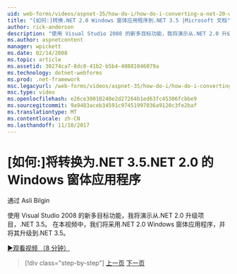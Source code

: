```yaml
---
uid: web-forms/videos/aspnet-35/how-do-i/how-do-i-converting-a-net-20-windows-forms-application-to-net-35
title: "[如何:]转换.NET 2.0 Windows 窗体应用程序到.NET 3.5 |Microsoft 文档"
author: rick-anderson
description: "使用 Visual Studio 2008 的新多目标功能，我将演示从.NET 2.0 升级项目，.NET 3.5。 在本视频中我们将采用..."
ms.author: aspnetcontent
manager: wpickett
ms.date: 02/14/2008
ms.topic: article
ms.assetid: 30274ca7-8dc8-41b2-b5b4-40881046079a
ms.technology: dotnet-webforms
ms.prod: .net-framework
msc.legacyurl: /web-forms/videos/aspnet-35/how-do-i/how-do-i-converting-a-net-20-windows-forms-application-to-net-35
msc.type: video
ms.openlocfilehash: e26ce30010240e2d27264b1ed63fc45306fcbbe9
ms.sourcegitcommit: 9a9483aceb34591c97451997036a9120c3fe2baf
ms.translationtype: MT
ms.contentlocale: zh-CN
ms.lasthandoff: 11/10/2017
---
```

<a name="how-do-i-converting-a-net-20-windows-forms-application-to-net-35"></a>[如何:]将转换为.NET 3.5.NET 2.0 的 Windows 窗体应用程序
====================
通过 Asli Bilgin

使用 Visual Studio 2008 的新多目标功能，我将演示从.NET 2.0 升级项目，.NET 3.5。 在本视频中，我们将采用.NET 2.0 Windows 窗体应用程序，并将其升级到.NET 3.5。

[&#9654;观看视频 （8 分钟）](https://channel9.msdn.com/Blogs/ASP-NET-Site-Videos/how-do-i-converting-a-net-20-windows-forms-application-to-net-35)

>[!div class="step-by-step"]
[上一页](how-do-i-advance-cascading-style-sheet-features-and-management.md)
[下一页](how-do-i-get-started-with-the-entity-framework.md)
